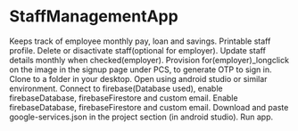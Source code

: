 # StaffManagementApp
Keeps track of employee monthly pay, loan and savings.
Printable staff profile.
Delete or disactivate staff(optional for employer).
Update staff details monthly when checked(employer).
Provision for(employer)_longclick on the image in the signup page under PCS, to generate OTP to sign in. 
Clone to a folder in your desktop.
Open using android studio or similar environment.
Connect to firebase(Database used), enable firebaseDatabase, firebaseFirestore and custom email.
Enable firebaseDatabase, firebaseFirestore and custom email.
Download and paste google-services.json in the project section (in android studio).
Run app.
